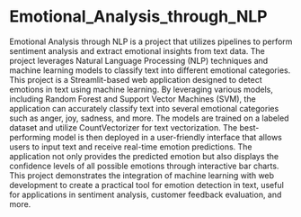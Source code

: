 # Emotional_Analysis_through_NLP
Emotional Analysis through NLP is a project that utilizes pipelines to perform sentiment analysis and extract emotional insights from text data. The project leverages Natural Language Processing (NLP) techniques and machine learning models to classify text into different emotional categories.
This project is a Streamlit-based web application designed to detect emotions in text using machine learning. By leveraging various models, including Random Forest and Support Vector Machines (SVM), the application can accurately classify text into several emotional categories such as anger, joy, sadness, and more. The models are trained on a labeled dataset and utilize CountVectorizer for text vectorization. The best-performing model is then deployed in a user-friendly interface that allows users to input text and receive real-time emotion predictions. The application not only provides the predicted emotion but also displays the confidence levels of all possible emotions through interactive bar charts. This project demonstrates the integration of machine learning with web development to create a practical tool for emotion detection in text, useful for applications in sentiment analysis, customer feedback evaluation, and more.
